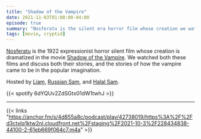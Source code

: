 ```yaml
---
title: "Shadow of the Vampire"
date: 2021-11-03T01:00:00-04:00
episode: true
summary: "Nosferatu is the silent era horror film whose creation we watched dramatized in Shadow of the Vampire"
tags: [movie, cryptid]
---
```


[Nosferatu](https://letterboxd.com/film/nosferatu/) is the 1922 expressionist horror silent film whose creation is dramatized in the movie [Shadow of the Vampire](https://letterboxd.com/film/shadow-of-the-vampire/). We watched both these films and discuss both their stories, and the stories of how the vampire came to be in the popular imagination.

Hosted by [Liam](https://twitter.com/LegoRacers2), [Russian Sam](https://twitter.com/reelCheburashka), and [Halal Sam](https://twitter.com/halaljew).

{{< spotify 6dYQUv2ZdSGtx01dW1twhJ >}}

---

{{< links "https://anchor.fm/s/4d855a8c/podcast/play/42738019/https%3A%2F%2Fd3ctxlq1ktw2nl.cloudfront.net%2Fstaging%2F2021-10-3%2F228434838-44100-2-61eb669f064c7.m4a" >}}

